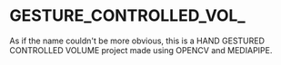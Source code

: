 # GESTURE_CONTROLLED_VOL_
 As if the name couldn't be more obvious, this is a HAND GESTURED CONTROLLED VOLUME  project made using OPENCV and MEDIAPIPE.
